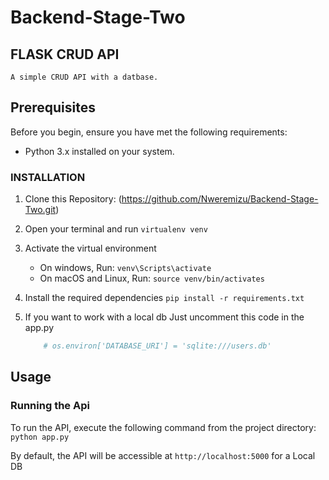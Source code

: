 # Backend-Stage-Two

## FLASK CRUD API

    A simple CRUD API with a datbase.

## Prerequisites

Before you begin, ensure you have met the following requirements:

- Python 3.x installed on your system.


### INSTALLATION
1. Clone this Repository:
    (https://github.com/Nweremizu/Backend-Stage-Two.git)
2. Open your terminal and run
    ```virtualenv venv```
3. Activate the virtual environment
    * On windows, Run:
        ```venv\Scripts\activate```
    * On macOS and Linux, Run:
        ```source venv/bin/activates```
4. Install the required dependencies
    ```pip install -r requirements.txt```

5. If you want to work with a local db Just uncomment this code in the app.py
    ```python
        # os.environ['DATABASE_URI'] = 'sqlite:///users.db'
    ```

## Usage
### Running the Api

To run the API, execute the following command from the project directory:
    ```python app.py```
    
By default, the API will be accessible at `http://localhost:5000` for a Local DB
